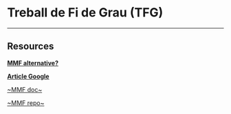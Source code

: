 # Treball de Fi de Grau (TFG)
---
## Resources

[**MMF alternative?**](https://paperswithcode.com/paper/image-as-a-foreign-language-beit-pretraining)

[**Article Google**](https://ai.googleblog.com/2022/09/a-multi-axis-approach-for-vision.html)

[~MMF doc~](https://mmf.sh/docs/projects/m4c/)

[~MMF repo~](https://github.com/facebookresearch/mmf)
